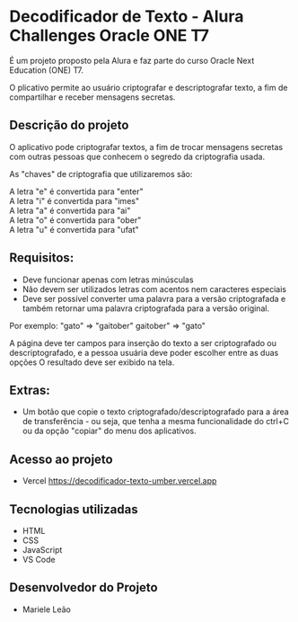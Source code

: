 # Decodificador de Texto - Alura Challenges Oracle ONE T7
É um projeto proposto pela Alura e faz parte do curso Oracle Next Education (ONE) T7.

O plicativo permite ao usuário criptografar e descriptografar texto, a fim de compartilhar e receber mensagens secretas.

## Descrição do projeto
O aplicativo pode criptografar textos, a fim de trocar mensagens secretas com outras pessoas que conhecem o segredo da criptografia usada.

As "chaves" de criptografia que utilizaremos são:</br>

A letra "e" é convertida para "enter"</br>
A letra "i" é convertida para "imes"</br>
A letra "a" é convertida para "ai"</br>
A letra "o" é convertida para "ober"</br>
A letra "u" é convertida para "ufat"</br>

## Requisitos:
- Deve funcionar apenas com letras minúsculas
- Não devem ser utilizados letras com acentos nem caracteres especiais
- Deve ser possível converter uma palavra para a versão criptografada e também retornar uma palavra criptografada para a versão original.

Por exemplo:
"gato" => "gaitober"
gaitober" => "gato"

A página deve ter campos para inserção do texto a ser criptografado ou descriptografado, e a pessoa usuária deve poder escolher entre as duas opções
O resultado deve ser exibido na tela.

## Extras:
- Um botão que copie o texto criptografado/descriptografado para a área de transferência - ou seja, que tenha a mesma funcionalidade do ctrl+C ou da opção "copiar" do menu dos aplicativos.

## Acesso ao projeto
- Vercel https://decodificador-texto-umber.vercel.app

## Tecnologias utilizadas
- HTML
- CSS
- JavaScript
- VS Code

 ## Desenvolvedor do Projeto
 - Mariele Leão


  



